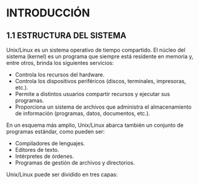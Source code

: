 <h1>INTRODUCCIÓN</h1>

<h2>1.1 ESTRUCTURA DEL SISTEMA</h2>

<p>Unix/Linux es un sistema operativo de tiempo compartido. El núcleo del sistema (kernel) es un programa que siempre está residente en memoria y, entre otros, brinda los siguientes servicios:</p>

<ul>
  <li>Controla los recursos del hardware.</li>
  <li>Controla los dispositivos periféricos (discos, terminales, impresoras, etc.).</li>
  <li>Permite a distintos usuarios compartir recursos y ejecutar sus programas.</li>
  <li>Proporciona un sistema de archivos que administra el almacenamiento de información (programas, datos, documentos, etc.).</li>
</ul>

  <p>En un esquema más amplio, Unix/Linux abarca también un conjunto de programas estándar, como pueden ser:</p>
  
<ul>
  <li>Compiladores de lenguajes.</li>
  <li>Editores de texto.</li>
  <li>Intérpretes de órdenes.</li>
  <li>Programas de gestión de archivos y directorios.</li>
</ul>

<p>Unix/Linux puede ser dividido en tres capas:</p> 

